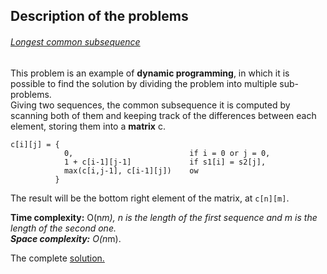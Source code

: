 ## Description of the problems

###### [Longest common subsequence](https://practice.geeksforgeeks.org/problems/longest-common-subsequence-1587115620/1)

This problem is an example of **dynamic programming**, in which it is possible to find the solution by dividing the problem into multiple sub-problems.<br>
Giving two sequences, the common subsequence it is computed by scanning both of them and keeping track of the differences between each element, storing them into a **matrix** c. <br>

```
c[i][j] = {
            0,                          if i = 0 or j = 0,
            1 + c[i-1][j-1]             if s1[i] = s2[j],
            max(c[i,j-1], c[i-1][j])    ow
          }

```
The result will be the bottom right element of the matrix, at `c[n][m]`.

**Time complexity:** O(n*m), n is the length of the first sequence and m is the length of the second one. <br>
**Space complexity:** O(n*m).

The complete [solution.](https://github.com/Claire-gip/CompetitiveProgramming-Unipi/blob/master/Lecture_14/lcs.cc)